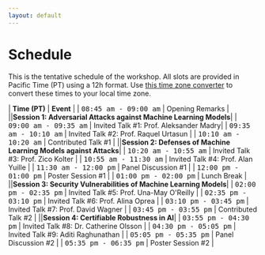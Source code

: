 ```yaml
---
layout: default
---
```


# Schedule

This is the tentative schedule of the workshop. All slots are provided
in Pacific Time (PT) using
a 12h format. Use [this time zone converter](https://www.thetimezoneconverter.com) to convert
these times to your local time zone.

| **Time (PT)** | **Event** |
| <span style="font-family: monospace;">08:45 am - 09:00 am</span> | Opening Remarks |
||**Session 1: Adversarial Attacks against Machine Learning Models**|
| <span style="font-family: monospace;">09:00 am - 09:35 am</span> | Invited Talk #1: Prof. Aleksander Madry|
| <span style="font-family: monospace;">09:35 am - 10:10 am</span> | Invited Talk #2: Prof. Raquel Urtasun |
| <span style="font-family: monospace;">10:10 am - 10:20 am</span> | Contributed Talk #1 |
||**Session 2: Defenses of Machine Learning Models against Attacks**|
| <span style="font-family: monospace;">10:20 am - 10:55 am</span> | Invited Talk #3: Prof. Zico Kolter |
| <span style="font-family: monospace;">10:55 am - 11:30 am</span> | Invited Talk #4: Prof. Alan Yuille |
| <span style="font-family: monospace;">11:30 am - 12:00 pm</span> | Panel Discussion #1 |
| <span style="font-family: monospace;">12:00 pm - 01:00 pm</span> | Poster Session #1 |
| <span style="font-family: monospace;">01:00 pm - 02:00 pm</span> | Lunch Break |
||**Session 3: Security Vulnerabilities of Machine Learning Models**|
| <span style="font-family: monospace;">02:00 pm - 02:35 pm</span> | Invited Talk #5: Prof. Una-May O'Reilly |
| <span style="font-family: monospace;">02:35 pm - 03:10 pm</span> | Invited Talk #6: Prof. Alina Oprea |
| <span style="font-family: monospace;">03:10 pm - 03:45 pm</span> | Invited Talk #7: Prof. David Wagner |
| <span style="font-family: monospace;">03:45 pm - 03:55 pm</span> | Contributed Talk #2 |
||**Session 4: Certifiable Robustness in AI**|
| <span style="font-family: monospace;">03:55 pm - 04:30 pm</span> | Invited Talk #8: Dr. Catherine Olsson |
| <span style="font-family: monospace;">04:30 pm - 05:05 pm</span> | Invited Talk #9: Aditi Raghunathan |
| <span style="font-family: monospace;">05:05 pm - 05:35 pm</span> | Panel Discussion #2 |
| <span style="font-family: monospace;">05:35 pm - 06:35 pm</span> | Poster Session #2 |
